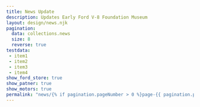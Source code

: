 ```yaml
---
title: News Update
description: Updates Early Ford V-8 Foundation Museum
layout: design/news.njk
pagination:
  data: collections.news
  size: 8
  reverse: true
testdata:
 - item1
 - item2
 - item3
 - item4
show_ford_store: true
show_patner: true
show_motors: true
permalink: "news/{% if pagination.pageNumber > 0 %}page-{{ pagination.pageNumber + 1 }}/{% endif %}index.html"
---
```


